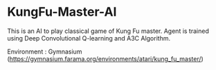 # KungFu-Master-AI

This is an AI to play classical game of Kung Fu master. Agent is trained using Deep Convolutional Q-learning and A3C Algorithm.

Environment : Gymnasium (https://gymnasium.farama.org/environments/atari/kung_fu_master/) 
